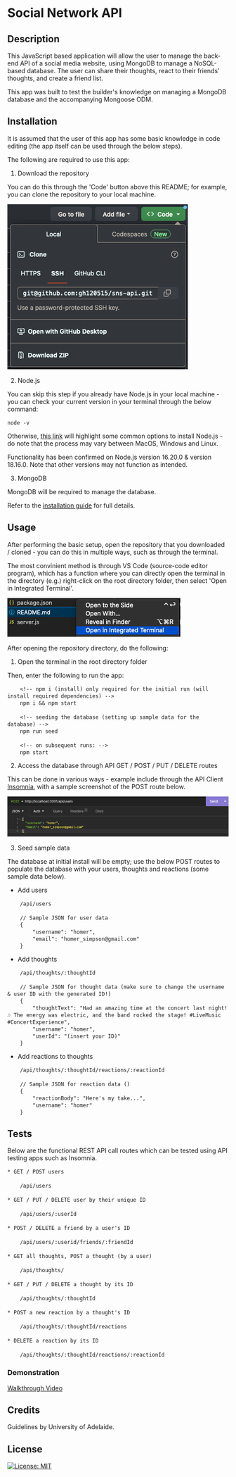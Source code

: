 # Social Network API

## Description

This JavaScript based application will allow the user to manage the back-end API of a social media website, using MongoDB to manage a NoSQL-based database.  The user can share their thoughts, react to their friends' thoughts, and create a friend list.

This app was built to test the builder's knowledge on managing a MongoDB database and the accompanying Mongoose ODM.



## Installation

It is assumed that the user of this app has some basic knowledge in code editing (the app itself can be used through the below steps).

The following are required to use this app:

1. Download the repository 

You can do this through the 'Code' button above this README; for example, you can clone the repository to your local machine.

![Options for downloading the repo](Assets/download.png)

2. Node.js

You can skip this step if you already have Node.js in your local machine - you can check your current version in your terminal through the below command:

    node -v

Otherwise, [this link](https://nodejs.dev/en/learn/how-to-install-nodejs/) will highlight some common options to install Node.js - do note that the process may vary between MacOS, Windows and Linux.

Functionality has been confirmed on Node.js version 16.20.0 & version 18.16.0. Note that other versions may not function as intended.

3. MongoDB

MongoDB will be required to manage the database. 

Refer to the [installation guide](https://www.mongodb.com/docs/manual/installation/) for full details.

## Usage

After performing the basic setup, open the repository that you downloaded / cloned - you can do this in multiple ways, such as through the terminal.

The most convinient method is through VS Code (source-code editor program), which has a function where you can directly open the terminal in the directory (e.g.) right-click on the root directory folder, then select 'Open in Integrated Terminal'.

![Screenshot of the directory, where you can open the integrated terminal](Assets/directory.png)

After opening the repository directory, do the following:

1. Open the terminal in the root directory folder

Then, enter the following to run the app:

```
    <!-- npm i (install) only required for the initial run (will install required dependencies) -->
    npm i && npm start

    <!-- seeding the database (setting up sample data for the database) -->
    npm run seed

    <!-- on subsequent runs: -->
    npm start
```    

2. Access the database through API GET / POST / PUT / DELETE routes

This can be done in various ways - example include through the API Client [Insomnia](https://insomnia.rest/), with a sample screenshot of the POST route below.

![Sample screenshot of accessing the API POST route using Insomnia](Assets/insomnia.png)

3. Seed sample data

The database at initial install will be empty; use the below POST routes to populate the database with your users, thoughts and reactions (some sample data below).

* Add users


```
    /api/users

    // Sample JSON for user data
    {
        "username": "homer",
        "email": "homer_simpson@gmail.com"
    }
```    

* Add thoughts

```
    /api/thoughts/:thoughtId

    // Sample JSON for thought data (make sure to change the username & user ID with the generated ID!)
    {
        "thoughtText": "Had an amazing time at the concert last night! 🎶 The energy was electric, and the band rocked the stage! #LiveMusic #ConcertExperience",
        "username": "homer",
        "userId": "(insert your ID)"
    }
```    

* Add reactions to thoughts

```
    /api/thoughts/:thoughtId/reactions/:reactionId

    // Sample JSON for reaction data ()
    {
        "reactionBody": "Here's my take...",
        "username": "homer"
    }
```

## Tests

Below are the functional REST API call routes which can be tested using API testing apps such as Insomnia.

```
* GET / POST users

    /api/users

* GET / PUT / DELETE user by their unique ID

    /api/users/:userId

* POST / DELETE a friend by a user's ID

    /api/users/:userid/friends/:friendId

* GET all thoughts, POST a thought (by a user)

    /api/thoughts/

* GET / PUT / DELETE a thought by its ID

    /api/thoughts/:thoughtId

* POST a new reaction by a thought's ID

    /api/thoughts/:thoughtId/reactions

* DELETE a reaction by its ID

    /api/thoughts/:thoughtId/reactions/:reactionId
```    

### Demonstration

[Walkthrough Video](https://drive.google.com/file/d/1PEyD-0p671BTedvW3UFJ3aibHdkqrGOI/view)

## Credits

Guidelines by University of Adelaide.

## License

[![License: MIT](https://img.shields.io/badge/License-MIT-yellow.svg)](https://opensource.org/licenses/MIT)